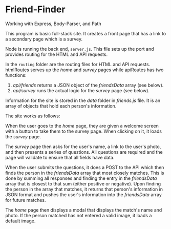 # Friend-Finder
Working with Express, Body-Parser, and Path

This program is basic full-stack site.  It creates a front page that has a link to a secondary page which is a survey.

Node is running the back end, ```server.js```.  This file sets up the port and provides routing for the HTML and API requests.

In the ```routing``` folder are the routing files for HTML and API requests.  htmlRoutes serves up the *home* and *survey* pages while apiRoutes has two functions:

1. *api/friends* returns a JSON object of the *friendsData* array (see below).
2. *api/survey* runs the actual logic for the *survey* page (see below).

Information for the site is stored in the *data* folder in *friends.js* file.  It is an array of objects that hold each person's information.

The site works as follows:

When the user goes to the *home* page, they are given a welcome screen with a button to take them to the survey page.  When clicking on it, it loads the *survey* page.

The *survey* page then asks for the user's name, a link to the user's photo, and then presents a series of questions.  All questions are required and the page will validate to ensure that all fields have data.

When the user submits the questions, it does a POST to the API which then finds the person in the *friendsData* array that most closely matches.  This is done by summing all responses and finding the entry in the *friendsData* array that is closest to that sum (either positive or negative).  Upon finding the person in the array that matches, it returns that person's information in JSON format and pushes the user's information into the *friendsData* array for future matches.

The *home* page then displays a modal that displays the match's name and photo.  If the person matched has not entered a valid image, it loads a default image.